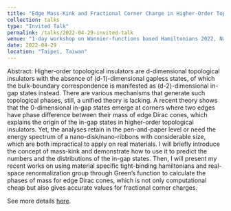 ```yaml
---
title: "Edge Mass-Kink and Fractional Corner Charge in Higher-Order Topological Insulators"
collection: talks
type: "Invited Talk"
permalink: /talks/2022-04-29-invited-talk
venue: "1-day workshop on Wannier-functions based Hamiltonians 2022, National Center for Theoretical Sciences, Physics Division"
date: 2022-04-29
location: "Taipei, Taiwan"
---
```


Abstract: Higher-order topological insulators are d-dimensional topological insulators with the absence of (d-1)-dimensional gapless states, of which the bulk-boundary correspondence is manifested as (d-2)-dimensional in-gap states instead. There are various mechanisms that generate such topological phases, still, a unified theory is lacking. A recent theory shows that the 0-dimensional in-gap states emerge at corners where two edges have phase difference between their mass of edge Dirac cones, which explains the origin of the in-gap states in higher-order topological insulators. Yet, the analyses retain in the pen-and-paper level or need the energy spectrum of a nano-disk/nano-ribbons with considerable size, which are both impractical to apply on real materials. I will briefly introduce the concept of mass-kink and demonstrate how to use it to predict the numbers and the distributions of the in-gap states. Then, I will present my recent works on using material specific tight-binding hamiltonians and real-space renormalization group through Green’s function to calculate the phases of mass for edge Dirac cones, which is not only computational cheap but also gives accurate values for fractional corner charges.

See more details [here](https://phys.ncts.ntu.edu.tw/act/actnews/1-40261922/home/introduction).
